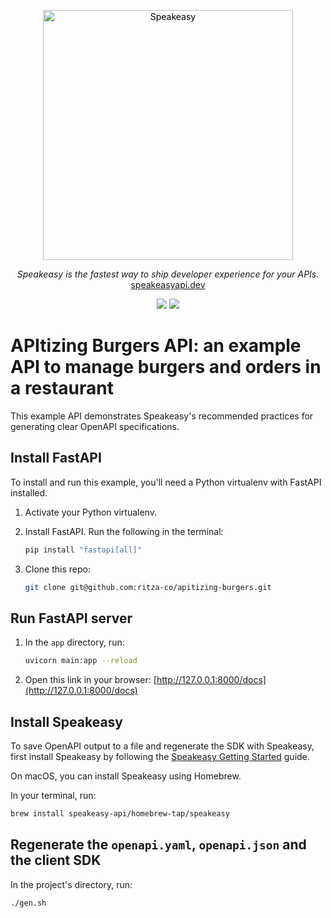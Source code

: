 <p align="center">
  <a href="https://speakeasyapi.dev">
    <img alt="Speakeasy" title="Speakeasy" src="https://user-images.githubusercontent.com/68016351/196461357-fcb8d90f-cd67-498e-850f-6146c58d0114.png" width="400" style="color: black">
  </a>
</p>

<p align="center">
  <i>Speakeasy is the fastest way to ship developer experience for your APIs.</i><br/>
  <a href="https://speakeasyapi.dev/">speakeasyapi.dev</a>
</p>

<p align="center">
<img src="https://img.shields.io/badge/FastAPI-005571?style=for-the-badge&logo=fastapi">
<img src="https://img.shields.io/badge/python-3670A0?style=for-the-badge&logo=python&logoColor=ffdd54">
</p>

<h1>
 APItizing Burgers API: an example API to manage burgers and orders in a restaurant
</h1>

</div>

This example API demonstrates Speakeasy's recommended practices for generating clear OpenAPI specifications.

## Install FastAPI

To install and run this example, you'll need a Python virtualenv with FastAPI installed.

1. Activate your Python virtualenv.
2. Install FastAPI. Run the following in the terminal:

    ```bash
    pip install "fastapi[all]"
    ```

3. Clone this repo:

    ```bash
    git clone git@github.com:ritza-co/apitizing-burgers.git
    ```

## Run FastAPI server

1. In the `app` directory, run:

    ```bash
    uvicorn main:app --reload
    ```

2. Open this link in your browser: [http://127.0.0.1:8000/docs](http://127.0.0.1:8000/docs)

## Install Speakeasy

To save OpenAPI output to a file and regenerate the SDK with Speakeasy, first install Speakeasy by following the [Speakeasy Getting Started](https://speakeasyapi.dev/docs/product-reference/speakeasy-cli/getting-started/) guide.

On macOS, you can install Speakeasy using Homebrew.

In your terminal, run:

```bash
brew install speakeasy-api/homebrew-tap/speakeasy
```

## Regenerate the `openapi.yaml`, `openapi.json` and the client SDK

In the project's directory, run:

```bash
./gen.sh
```
